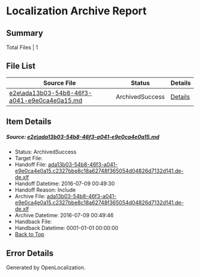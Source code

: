 # <a name='report-top'></a> Localization Archive Report

## Summary
 Total Files | 1

## File List
 Source File | Status | Details 
 ----------- | ------ | ------- 
 [e2e\ada13b03-54b8-46f3-a041-e9e0ca4e0a15.md](https://github.com/OpenLocalizationTestOrg/oltest/blob/f12f1b06c9d585aa3dfb87e3e88c0270d307546c/e2e/ada13b03-54b8-46f3-a041-e9e0ca4e0a15.md) | ArchivedSuccess | [Details](#a1413cf052f1ebb54913b022685b0d0db0b623fa1)

## Item Details
##### <a name='a1413cf052f1ebb54913b022685b0d0db0b623fa1'></a> Source: [e2e\ada13b03-54b8-46f3-a041-e9e0ca4e0a15.md](https://github.com/OpenLocalizationTestOrg/oltest/blob/f12f1b06c9d585aa3dfb87e3e88c0270d307546c/e2e/ada13b03-54b8-46f3-a041-e9e0ca4e0a15.md)
* Status: ArchivedSuccess
* Target File: 
* Handoff File: [ada13b03-54b8-46f3-a041-e9e0ca4e0a15.c2327bbe8c18a62748f365054d04826d7132d141.de-de.xlf](https://github.com/OpenLocalizationTestOrg/olhandoff-e2e/blob/f42b1b7f044787bf62ed65fef25b24e758da8f4b/ol-handoff/OpenLocalizationTestOrg/oltest-dede-fly/ci/ht/ada13b03-54b8-46f3-a041-e9e0ca4e0a15.c2327bbe8c18a62748f365054d04826d7132d141.de-de.xlf)
* Handoff Datetime: 2016-07-09 00:49:30
* Handoff Reason: Include
* Archive File: [ada13b03-54b8-46f3-a041-e9e0ca4e0a15.c2327bbe8c18a62748f365054d04826d7132d141.de-de.xlf](https://github.com/OpenLocalizationTestOrg/olhandoff-e2e/blob/29971454e2831ac855d33d112a85c4273d4b2178/ol-archive/OpenLocalizationTestOrg/oltest-dede-fly/ci/ht/ada13b03-54b8-46f3-a041-e9e0ca4e0a15.c2327bbe8c18a62748f365054d04826d7132d141.de-de.xlf)
* Archive Datetime: 2016-07-09 00:49:46
* Handback File: 
* Handback Datetime: 0001-01-01 00:00:00
* [Back to Top](#report-top)


## Error Details

Generated by OpenLocalization.
